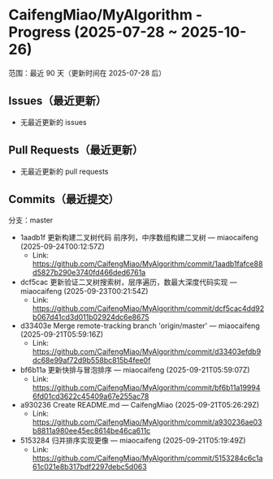 # CaifengMiao/MyAlgorithm - Progress (2025-07-28 ~ 2025-10-26)

范围：最近 90 天（更新时间在 2025-07-28 后）

## Issues（最近更新）

- 无最近更新的 issues

## Pull Requests（最近更新）

- 无最近更新的 pull requests

## Commits（最近提交）

分支：master

- 1aadb1f 更新构建二叉树代码 前序列，中序数组构建二叉树 — miaocaifeng (2025-09-24T00:12:57Z)
  - Link: https://github.com/CaifengMiao/MyAlgorithm/commit/1aadb1fafce88d5827b290e3740fd466ded6761a
- dcf5cac 更新验证二叉树搜索树，层序遍历，数最大深度代码实现 — miaocaifeng (2025-09-23T00:21:54Z)
  - Link: https://github.com/CaifengMiao/MyAlgorithm/commit/dcf5cac4dd92b067d41cd3d011b02924dc6e8675
- d33403e Merge remote-tracking branch 'origin/master' — miaocaifeng (2025-09-21T05:59:16Z)
  - Link: https://github.com/CaifengMiao/MyAlgorithm/commit/d33403efdb9dc68e99af72d9b558bc815b4fee0f
- bf6b11a 更新快排与冒泡排序 — miaocaifeng (2025-09-21T05:59:07Z)
  - Link: https://github.com/CaifengMiao/MyAlgorithm/commit/bf6b11a199946fd01cd3622c45409a67e255ac78
- a930236 Create README.md — CaifengMiao (2025-09-21T05:26:29Z)
  - Link: https://github.com/CaifengMiao/MyAlgorithm/commit/a930236ae03b8811a980ee45ec8614be46ca611c
- 5153284 归并排序实现更像 — miaocaifeng (2025-09-21T05:19:49Z)
  - Link: https://github.com/CaifengMiao/MyAlgorithm/commit/5153284c6c1a61c021e8b317bdf2297debc5d063


